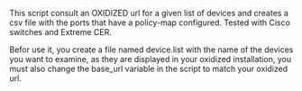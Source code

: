 This script consult an OXIDIZED url for a given list of devices and creates a csv file with the ports that have a policy-map configured. Tested with Cisco switches and Extreme CER.

Befor use it, you create a file named device.list with the name of the devices you want to examine, as they are displayed in your oxidized installation, you must also change the base_url variable in the script to match your oxidized url.

